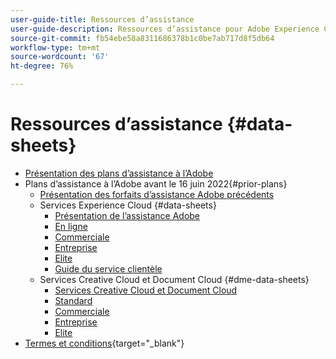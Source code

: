 ```yaml
---
user-guide-title: Ressources d’assistance
user-guide-description: Ressources d’assistance pour Adobe Experience Cloud et Adobe Experience Platform.
source-git-commit: fb54ebe58a8311686378b1c0be7ab717d8f5db64
workflow-type: tm+mt
source-wordcount: '67'
ht-degree: 76%

---
```



# Ressources d’assistance {#data-sheets}

+ [Présentation des plans d’assistance à l’Adobe](overview.md)
+ Plans d’assistance à l’Adobe avant le 16 juin 2022{#prior-plans}
   + [Présentation des forfaits d’assistance Adobe précédents](overview-prior-plans.md)
   + Services Experience Cloud {#data-sheets}
      + [Présentation de lʼassistance Adobe](dx-overview.md)
      + [En ligne](online.md)
      + [Commerciale](business.md)
      + [Entreprise](enterprise.md)
      + [Elite](elite.md)
      + [Guide du service clientèle](support-guide.md)
   + Services Creative Cloud et Document Cloud  {#dme-data-sheets}
      + [Services Creative Cloud et Document Cloud](dme-overview.md)
      + [Standard](dme-standard.md)
      + [Commerciale](dme-business.md)
      + [Entreprise](dme-enterprise.md)
      + [Elite](dme-elite.md)
+ [Termes et conditions](https://helpx.adobe.com/fr/support/programs/support-policies-terms-conditions.html){target=&quot;_blank&quot;}

<!--

Articles must be added to this TOC file in order to render.

Use this list format to specify links to articles and section headings that expand and collapse in the left rail of the user guide.

An article link CANNOT be used as a section heading.
-->
